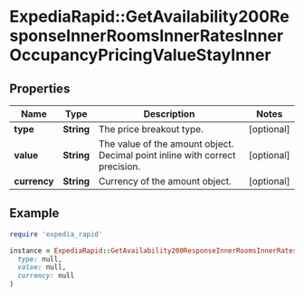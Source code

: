 # ExpediaRapid::GetAvailability200ResponseInnerRoomsInnerRatesInnerOccupancyPricingValueStayInner

## Properties

| Name | Type | Description | Notes |
| ---- | ---- | ----------- | ----- |
| **type** | **String** | The price breakout type. | [optional] |
| **value** | **String** | The value of the amount object. Decimal point inline with correct precision. | [optional] |
| **currency** | **String** | Currency of the amount object. | [optional] |

## Example

```ruby
require 'expedia_rapid'

instance = ExpediaRapid::GetAvailability200ResponseInnerRoomsInnerRatesInnerOccupancyPricingValueStayInner.new(
  type: null,
  value: null,
  currency: null
)
```

